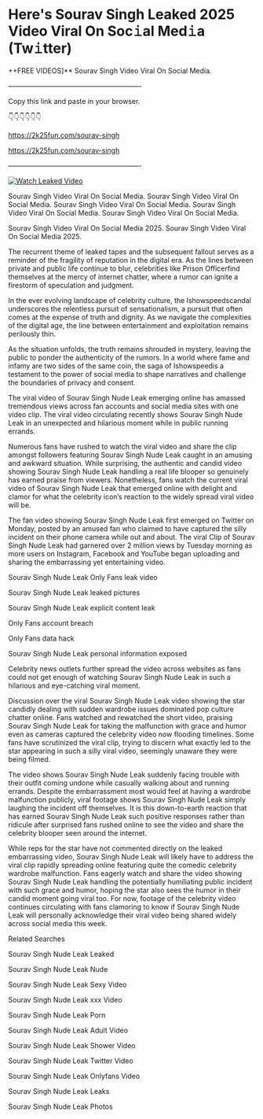 # Here's Sourav Singh Leaked 2025 Video Viral On Soc𝚒al Med𝚒a (Tw𝚒tter)

++FREE VIDEOS]** Sourav Singh Video Viral On Social Media.

———————————————————-

Copy this link and paste in your browser.

👇👇👇👇👇👇

https://2k25fun.com/sourav-singh

https://2k25fun.com/sourav-singh

———————————————————-

[![Watch Leaked Video](https://miro.medium.com/v2/resize:fit:828/format:webp/1*cilzJN44JGOrTw9NJCrNHA.gif "Watch Leaked Video")](https://2k25fun.com/sourav-singh)

Sourav Singh Video Viral On Social Media. Sourav Singh Video Viral On Social Media. Sourav Singh Video Viral On Social Media. Sourav Singh Video Viral On Social Media. Sourav Singh Video Viral On Social Media.

Sourav Singh Video Viral On Social Media 2025. Sourav Singh Video Viral On Social Media 2025.

The recurrent theme of leaked tapes and the subsequent fallout serves as a reminder of the fragility of reputation in the digital era. As the lines between private and public life continue to blur, celebrities like Prison Officerfind themselves at the mercy of internet chatter, where a rumor can ignite a firestorm of speculation and judgment.

In the ever evolving landscape of celebrity culture, the Ishowspeedscandal underscores the relentless pursuit of sensationalism, a pursuit that often comes at the expense of truth and dignity. As we navigate the complexities of the digital age, the line between entertainment and exploitation remains perilously thin.

As the situation unfolds, the truth remains shrouded in mystery, leaving the public to ponder the authenticity of the rumors. In a world where fame and infamy are two sides of the same coin, the saga of Ishowspeedis a testament to the power of social media to shape narratives and challenge the boundaries of privacy and consent.

The viral video of Sourav Singh Nude Leak emerging online has amassed tremendous views across fan accounts and social media sites with one video clip. The viral video circulating recently shows Sourav Singh Nude Leak in an unexpected and hilarious moment while in public running errands.

Numerous fans have rushed to watch the viral video and share the clip amongst followers featuring Sourav Singh Nude Leak caught in an amusing and awkward situation. While surprising, the authentic and candid video showing Sourav Singh Nude Leak handling a real life blooper so genuinely has earned praise from viewers. Nonetheless, fans watch the current viral video of Sourav Singh Nude Leak that emerged online with delight and clamor for what the celebrity icon’s reaction to the widely spread viral video will be.

The fan video showing Sourav Singh Nude Leak first emerged on Twitter on Monday, posted by an amused fan who claimed to have captured the silly incident on their phone camera while out and about. The viral Clip of Sourav Singh Nude Leak had garnered over 2 million views by Tuesday morning as more users on Instagram, Facebook and YouTube began uploading and sharing the embarrassing yet entertaining video.

Sourav Singh Nude Leak Only Fans leak video

Sourav Singh Nude Leak leaked pictures

Sourav Singh Nude Leak explicit content leak

Only Fans account breach

Only Fans data hack

Sourav Singh Nude Leak personal information exposed

Celebrity news outlets further spread the video across websites as fans could not get enough of watching Sourav Singh Nude Leak in such a hilarious and eye-catching viral moment.

Discussion over the viral Sourav Singh Nude Leak video showing the star candidly dealing with sudden wardrobe issues dominated pop culture chatter online. Fans watched and rewatched the short video, praising Sourav Singh Nude Leak for taking the malfunction with grace and humor even as cameras captured the celebrity video now flooding timelines. Some fans have scrutinized the viral clip, trying to discern what exactly led to the star appearing in such a silly viral video, seemingly unaware they were being filmed.

The video shows Sourav Singh Nude Leak suddenly facing trouble with their outfit coming undone while casually walking about and running errands. Despite the embarrassment most would feel at having a wardrobe malfunction publicly, viral footage shows Sourav Singh Nude Leak simply laughing the incident off themselves. It is this down-to-earth reaction that has earned Sourav Singh Nude Leak such positive responses rather than ridicule after surprised fans rushed online to see the video and share the celebrity blooper seen around the internet.

While reps for the star have not commented directly on the leaked embarrassing video, Sourav Singh Nude Leak will likely have to address the viral clip rapidly spreading online featuring quite the comedic celebrity wardrobe malfunction. Fans eagerly watch and share the video showing Sourav Singh Nude Leak handling the potentially humiliating public incident with such grace and humor, hoping the star also sees the humor in their candid moment going viral too. For now, footage of the celebrity video continues circulating with fans clamoring to know if Sourav Singh Nude Leak will personally acknowledge their viral video being shared widely across social media this week.

Related Searches

Sourav Singh Nude Leak Leaked

Sourav Singh Nude Leak Nude

Sourav Singh Nude Leak Sexy Video

Sourav Singh Nude Leak xxx Video

Sourav Singh Nude Leak Porn

Sourav Singh Nude Leak Adult Video

Sourav Singh Nude Leak Shower Video

Sourav Singh Nude Leak Twitter Video

Sourav Singh Nude Leak Onlyfans Video

Sourav Singh Nude Leak Leaks

Sourav Singh Nude Leak Photos